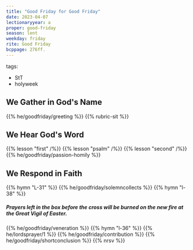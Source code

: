 ```yaml
---
title: "Good Friday for Good Friday"
date: 2023-04-07
lectionaryyear: a
proper: good-friday
season: lent
weekday: friday
rite: Good Friday
bcppage: 276ff.
---
```

tags:
- StT
- holyweek

## We Gather in God's Name
{{% he/goodfriday/greeting %}}
{{% rubric-sit %}}

## We Hear God's Word
{{% lesson "first" /%}}
{{% lesson "psalm" /%}}
{{% lesson "second" /%}}
{{% he/goodfriday/passion-homily %}}

## We Respond in Faith
{{% hymn "L-31" %}}
{{% he/goodfriday/solemncollects %}}
{{% hymn "l-38" %}}

##### Prayers left in the box before the cross will be burned on the new fire at the Great Vigil of Easter.
{{% he/goodfriday/veneration %}}
{{% hymn "l-36" %}}
{{% he/lordsprayer/1 %}}
{{% he/goodfriday/contribution %}}
{{% he/goodfriday/shortconclusion %}}
{{% nrsv %}}

